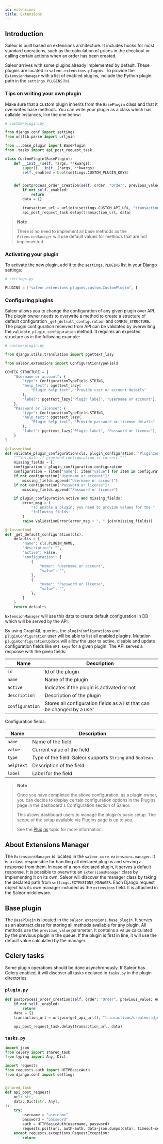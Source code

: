 ```yaml
---
id: extensions
title: Extensions
---
```

## Introduction

Saleor is built based on extensions architecture. It includes hooks for most standard operations, such as the calculation of prices in the checkout or calling certain actions when an order has been created.

Saleor arrives with some plugins already implemented by default. These plugins are located in `saleor.extensions.plugins`.
To provide the `ExtensionManager` with a list of enabled plugins, include the Python plugin path in the `settings.PLUGINS` list.

### Tips on writing your own plugin

Make sure that a custom plugin inherits from the `BasePlugin` class and that it overwrites base methods.
You can write your plugin as a class which has callable instances, like the one below:

```python
# custom/plugin.py

from django.conf import settings
from urllib.parse import urljoin

from ...base_plugin import BasePlugin
from .tasks import api_post_request_task

class CustomPlugin(BasePlugin):
    def __init__(self, *args, **kwargs):
        super().__init__(*args, **kwargs)
        self._enabled = bool(settings.CUSTOM_PLUGIN_KEYS)


    def postprocess_order_creation(self, order: "Order", previous_value: Any):
        if not self._enabled:
            return
        data = {}

        transaction_url = urljoin(settings.CUSTOM_API_URL, "transactions/createoradjust")
        api_post_request_task.delay(transaction_url, data)
```

> **Note**
>
> There is no need to implement all base methods as the `ExtensionManager` will use default values for methods that are not implemented.

### Activating your plugin

To activate the new plugin, add it to the `settings.PLUGINS` list in your Django settings:

```python
# settings.py

PLUGINS = ["saleor.extensions.plugins.custom.CustomPlugin", ]
```

### Configuring plugins

Saleor allows you to change the configuration of any given plugin over API. The plugin owner needs to overwrite a method to create a structure of default configuration `_get_default_configuration` and `CONFIG_STRUCTURE`. The plugin configuration received from API can be validated by overwriting the `validate_plugin_configuration` method. It requires an expected structure as in the following example:

```python
# custom/plugin.py

from django.utils.translation import pgettext_lazy

from saleor.extensions import ConfigurationTypeField

CONFIG_STRUCTURE = {
    "Username or account": {
        "type": ConfigurationTypeField.STRING,
        "help_text": pgettext_lazy(
            "Plugin help text", "Provide user or account details"
        ),
        "label": pgettext_lazy("Plugin label", "Username or account"),
    },
    "Password or license": {
        "type": ConfigurationTypeField.STRING,
        "help_text": pgettext_lazy(
            "Plugin help text", "Provide password or license details"
        ),
        "label": pgettext_lazy("Plugin label", "Password or license"),
    }
}

@classmethod
def validate_plugin_configuration(cls, plugin_configuration: "PluginConfiguration"):
    """Validate if provided configuration is correct."""
    missing_fields = []
    configuration = plugin_configuration.configuration
    configuration = {item["name"]: item["value"] for item in configuration}
    if not configuration["Username or account"]:
        missing_fields.append("Username or account")
    if not configuration["Password or license"]:
        missing_fields.append("Password or license")

    if plugin_configuration.active and missing_fields:
        error_msg = (
            "To enable a plugin, you need to provide values for the "
            "following fields: "
        )
        raise ValidationError(error_msg + ", ".join(missing_fields))

@classmethod
def _get_default_configuration(cls):
    defaults = {
        "name": cls.PLUGIN_NAME,
        "description": "",
        "active": False,
        "configuration": [
            {
                "name": "Username or account",
                "value": "",
            },
            {
                "name": "Password or license",
                "value": "",
            },
        ]
    }
    return defaults
```

`ExtensionManager` will use this data to create default configuration in DB which will be served by the API.

By using GraphQL queries, the `pluginConfigurations` and `pluginConfiguration` user will be able to list all enabled plugins. Mutation `pluginConfigurationUpdate` will allow the user to active, disable and update configuration fields like `API keys` for a  given plugin. The API serves a response with the given fields:

| Name | Description |
| --- | --- |
| `id` | Id of the plugin |
| `name` | Name of the plugin |
| `active` | Indicates if the plugin is activated or not |
| `description` | Description of the plugin |
| `configuration` | Stores all configuration fields as a list that can be changed by a user |

Configuration fields:

| Name | Description |
| --- | --- |
| `name` | Name of the field |
| `value` | Current value of the field |
| `type` | Type of the field. Saleor supports `String` and `Boolean` |
| `helpText` | Description of the field |
| `label` | Label for the field |

> **Note**
> 
> Once you have completed the above configuration, as a plugin owner, you can decide to display certain configuration options in the Plugins page in the dashboard's Configuration section of Saleor. 
> 
> This allows dashboard users to manage the plugin's basic setup. The scope of the setup available via Plugins page is up to you. 
> 
> See the [Plugins](dashboard/plugins.md) topic for more information.

## About Extensions Manager

The `ExtensionsManager` is located in the `saleor.core.extensions.manager`. It is a class responsible for handling all declared plugins and serving a response from them. In case of a non-declared plugin, it serves a default response.
It is possible to overwrite an `ExtensionsManager` class by implementing it on its own. Saleor will discover the manager class by taking the declared path from `settings.EXTENSIONS_MANAGER`.
Each Django request object has its own manager included as the `extensions` field. It is attached in the Saleor middleware.

## Base plugin

The `BasePlugin` is located in the `saleor.extensions.base_plugin`.
It serves as an abstract class for storing all methods available for any plugin. All methods use the `previous_value` parameter. It contains a value calculated by the previous plugin in the queue.
If the plugin is first in line, it will use the default value calculated by the manager.

## Celery tasks

Some plugin operations should be done asynchronously. If Saleor has Celery enabled, it will discover all tasks declared in `tasks.py` in the plugin directories.

### `plugin.py`

```python
def postprocess_order_creation(self, order: "Order", previous_value: Any):
    if not self._enabled:
        return
    data = {}
    transaction_url = urljoin(get_api_url(), "transactions/createoradjust")

    api_post_request_task.delay(transaction_url, data)
```

### `tasks.py`

```python
import json
from celery import shared_task
from typing import Any, Dict

import requests
from requests.auth import HTTPBasicAuth
from django.conf import settings


@shared_task
def api_post_request(
    url: str,
    data: Dict[str, Any],
):
    try:
        username = "username"
        password = "password"
        auth = HTTPBasicAuth(username, password)
        requests.post(url, auth=auth, data=json.dumps(data), timeout=settings.TIMEOUT)
    except requests.exceptions.RequestException:
        return
```
